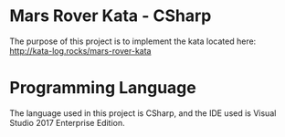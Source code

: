 # Mars Rover Kata - CSharp

The purpose of this project is to implement the kata located here: http://kata-log.rocks/mars-rover-kata

# Programming Language
The language used in this project is CSharp, and the IDE used is Visual Studio 2017 Enterprise Edition.